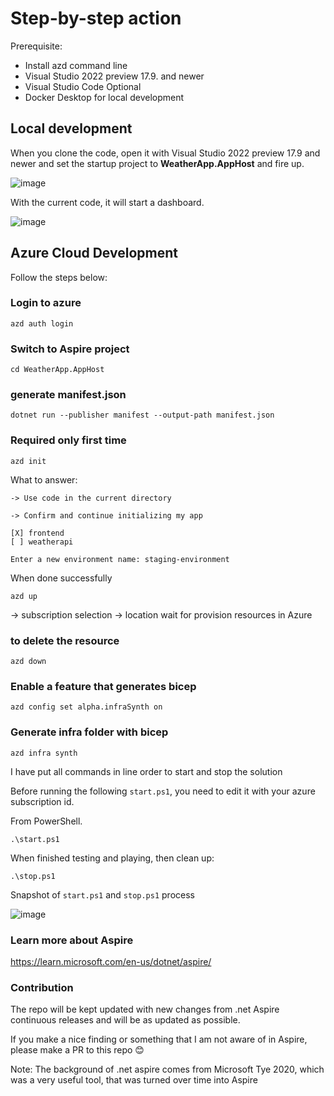# Step-by-step action

Prerequisite:
- Install azd command line
- Visual Studio 2022 preview 17.9. and newer
- Visual Studio Code Optional
- Docker Desktop for local development

## Local development
When you clone the code, open it with Visual Studio 2022 preview 17.9 and newer and set the startup project to **WeatherApp.AppHost** and fire up.

![image](https://github.com/maythamfahmi/net-aspire-playground/assets/9260645/4654bfda-8514-4392-8ed9-6b90451736c1)

With the current code, it will start a dashboard.

![image](https://github.com/maythamfahmi/net-aspire-playground/assets/9260645/5a10b79e-4469-476a-a0c5-a1f6d42a20f9)

## Azure Cloud Development

Follow the steps below:

### Login to azure
```
azd auth login
```

### Switch to Aspire project
```
cd WeatherApp.AppHost
```

### generate manifest.json
```
dotnet run --publisher manifest --output-path manifest.json
```

### Required only first time
```
azd init
```

What to answer:
```
-> Use code in the current directory

-> Confirm and continue initializing my app

[X] frontend
[ ] weatherapi

Enter a new environment name: staging-environment
```
When done successfully

```
azd up
```

-> subscription selection
-> location
wait for provision resources in Azure

### to delete the resource
```
azd down
```
### Enable a feature that generates bicep
```
azd config set alpha.infraSynth on
```

### Generate infra folder with bicep 
```
azd infra synth
```

I have put all commands in line order to start and stop the solution

Before running the following `start.ps1`, you need to edit it with your azure subscription id.

From PowerShell.

```
.\start.ps1
```

When finished testing and playing, then clean up:

```
.\stop.ps1
```

Snapshot of `start.ps1` and `stop.ps1` process

![image](https://github.com/maythamfahmi/net-aspire-playground/assets/9260645/6df081a6-3b4b-4628-870b-8c3af4db9359)


### Learn more about Aspire

https://learn.microsoft.com/en-us/dotnet/aspire/

### Contribution

The repo will be kept updated with new changes from .net Aspire continuous releases and will be as updated as possible.

If you make a nice finding or something that I am not aware of in Aspire, please make a PR to this repo 😊

Note: The background of .net aspire comes from Microsoft Tye 2020, which was a very useful tool, that was turned over time into Aspire
